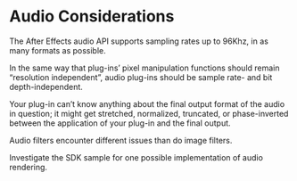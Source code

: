 # Audio Considerations

The After Effects audio API supports sampling rates up to 96Khz, in as many formats as possible.

In the same way that plug-ins’ pixel manipulation functions should remain “resolution independent”, audio plug-ins should be sample rate- and bit depth-independent.

Your plug-in can’t know anything about the final output format of the audio in question; it might get stretched, normalized, truncated, or phase-inverted between the application of your plug-in and the final output.

Audio filters encounter different issues than do image filters.

Investigate the SDK sample for one possible implementation of audio rendering.

